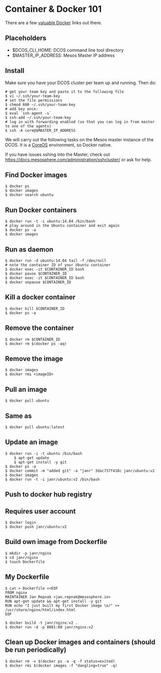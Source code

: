 # Container & Docker 101

There are a few [valuable Docker](http://www.nkode.io/2014/08/24/valuable-docker-links.html) links out there.

## Placeholders
- $DCOS_CLI_HOME: DCOS command line tool directory
- $MASTER_IP_ADDRESS: Mesos Master IP address

## Install

Make sure you have your DCOS cluster per team up and running. Then do:

```
# get your team key and paste it to the following file
$ vi ~/.ssh/your-team-key
# set the file permissions
$ chmod 600 ~/.ssh/your-team-key
# add key once:
$ eval `ssh-agent -s`
$ ssh-add ~/.ssh/your-team-key
# log in with forwarding enabled (so that you can log in from master to one of the agents)
$ ssh -A core@$MASTER_IP_ADDRESS
```

We will carry out the following tasks on the Mesos master instance of the DCOS. It is a [CoreOS](https://coreos.com/) environment, so Docker native.

If you have issues sshing into the Master, check out https://docs.mesosphere.com/administration/sshcluster/ or ask for help.

## Find Docker images

```
$ docker ps
$ docker images
$ docker search ubuntu
```

## Run Docker containers

```
$ docker run -t -i ubuntu:14.04 /bin/bash
# play around in the Ubuntu container and exit again
$ docker ps -a
$ docker images
```

## Run as daemon

```
$ docker run -d ubuntu:14.04 tail -f /dev/null
# note the container ID of your Ubuntu container
$ docker exec -it $CONTAINER_ID bash
$ docker pause $CONTAINER_ID
$ docker exec -it $CONTAINER_ID bash
$ docker unpause $CONTAINER_ID
```

## Kill a docker container
```
$ docker kill $CONTAINER_ID
$ docker ps -a
```

## Remove the container
```
$ docker rm $CONTAINER_ID
$ docker rm $(docker ps -aq)
```

## Remove the image
```
$ docker images
$ docker rmi <imageID>
```

## Pull an image
```
$ docker pull ubuntu
```
## Same as
```
$ docker pull ubuntu:latest
```

## Update an image
```
$ docker run -i -t ubuntu /bin/bash
    $ apt-get update
    $ apt-get install -y git
$ docker ps -a
$ docker commit -m "added git" -a "janr" 3dac737f418c janr/ubuntu:v2
$ docker images
$ docker run -t -i janr/ubuntu:v2 /bin/bash
```

## Push to docker hub registry
## Requires user account
```
$ docker login
$ docker push janr/ubuntu:v2
```

## Build own image from Dockerfile
```
$ mkdir -p janr/nginx
$ cd janr/nginx
$ touch Dockerfile
```

## My Dockerfile
```
$ cat > Dockerfile <<EOF
FROM nginx
MAINTAINER Jan Repnak <jan.repnak@mesosphere.io>
RUN apt-get update && apt-get install -y git
RUN echo "I just built my first Docker image \o/" >> /usr/share/nginx/html/index.html
EOF

$ docker build -t janr/nginx:v2 .
$ docker run -d -p 8081:80 janr/nginx:v2
```

## Clean up Docker images and containers (should be run periodically)
```
$ docker rm -v $(docker ps -a -q -f status=exited)
$ docker rmi $(docker images -f "dangling=true" -q)
```
